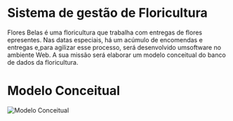# Sistema de gestão de Floricultura
Flores Belas é uma floricultura que trabalha com entregas de flores epresentes. Nas datas especiais, há um acúmulo de encomendas e entregas e,para agilizar esse processo, será desenvolvido umsoftware no ambiente Web. A sua missão será elaborar um modelo conceitual do banco de dados da floricultura. 
# Modelo Conceitual
  ![Modelo Conceitual]([/imgs/modelo_conceitual.png](https://github.com/carlosfernandescrypt/floricultura-swing/blob/main/imgs/modelo_l%C3%B3gico) "Modelo Conceitual")  

